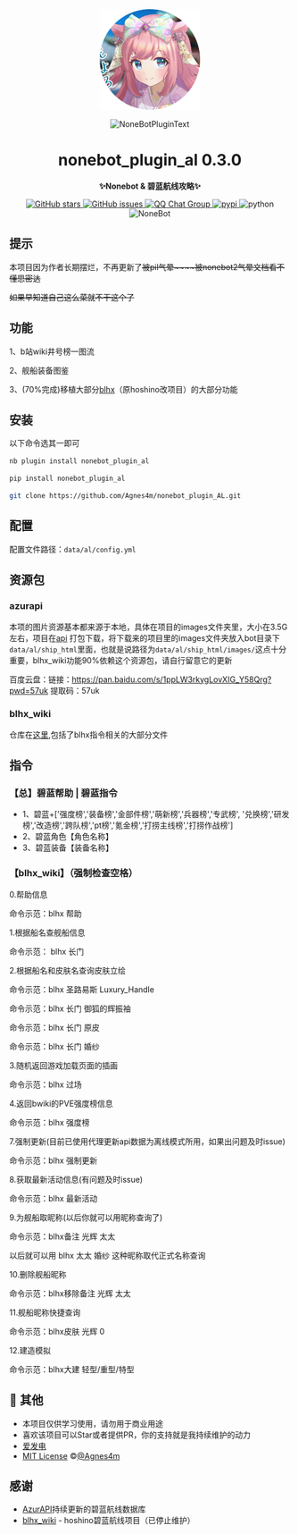<!-- markdownlint-disable MD026 MD031 MD033 MD036 MD041 MD046 -->
<div align="center">

<img src="https://raw.githubusercontent.com/Agnes4m/nonebot_plugin_l4d2_server/main/image/logo.png" width="180" height="180"  alt="AgnesDigitalLogo">
                <br>
<p><img src="https://s2.loli.net/2022/06/16/xsVUGRrkbn1ljTD.png" width="240" alt="NoneBotPluginText"></p>
</div>

<div align="center">

# nonebot_plugin_al 0.3.0

__✨Nonebot & 碧蓝航线攻略✨__

<a href="https://github.com/Agnes4m/nonebot_plugin_AL/stargazers">
<img alt="GitHub stars" src="https://img.shields.io/github/stars/Agnes4m/nonebot_plugin_AL" alt="stars">
</a>

<a href="https://github.com/Agnes4m/nonebot_plugin_AL/issues">
<img alt="GitHub issues" src="https://img.shields.io/github/issues/Agnes4m/nonebot_plugin_AL" alt="issues">
</a>

<a href="https://jq.qq.com/?_wv=1027&k=HdjoCcAe">
        <img src="https://img.shields.io/badge/QQ%E7%BE%A4-399365126-orange?style=flat-square" alt="QQ Chat Group">
</a>

<a href="https://pypi.python.org/pypi/nonebot_plugin_AL">
        <img src="https://img.shields.io/pypi/v/nonebot_plugin_AL.svg" alt="pypi">

</a>

<img src="https://img.shields.io/badge/python-3.9+-blue.svg" alt="python">
    <img src="https://img.shields.io/badge/nonebot-2.0.0-red.svg" alt="NoneBot">

</div>

## __提示__

本项目因为作者长期摆烂，不再更新了~~被pil气晕~~~~被nonebot2气晕文档看不懂思密达~~

~~如果早知道自己这么菜就不干这个了~~

## 功能

1、b站wiki井号榜一图流

2、舰船装备图鉴

3、(70%完成)移植大部分[blhx](https://github.com/Gaylone/blhx_wiki)（原hoshino改项目）的大部分功能


## 安装

以下命令选其一即可

```sh
nb plugin install nonebot_plugin_al
```
```sh
pip install nonebot_plugin_al
```
```sh
git clone https://github.com/Agnes4m/nonebot_plugin_AL.git
```

## 配置

配置文件路径：`data/al/config.yml`

## 资源包

### azurapi

本项的图片资源基本都来源于本地，具体在项目的images文件夹里，大小在3.5G左右，项目在[api](https://github.com/AzurAPI/azurapi-js-setup) 打包下载，将下载来的项目里的images文件夹放入bot目录下`data/al/ship_html`里面，也就是说路径为`data/al/ship_html/images/`这点十分重要，blhx_wiki功能90%依赖这个资源包，请自行留意它的更新

<!-- 除了图片文件，还有一些其它的，比如原作者仓库的 一些(划掉) 好多东西 -->

百度云盘：链接：https://pan.baidu.com/s/1ppLW3rkygLovXIG_Y58Qrg?pwd=57uk 
提取码：57uk

### blhx_wiki

仓库在[这里](https://github.com/Gaylone/blhx_wiki),包括了blhx指令相关的大部分文件

## 指令

### 【总】碧蓝帮助 | 碧蓝指令

- 1、碧蓝+['强度榜','装备榜','金部件榜','萌新榜','兵器榜','专武榜',
        '兑换榜','研发榜','改造榜','跨队榜','pt榜','氪金榜','打捞主线榜','打捞作战榜']
- 2、碧蓝角色【角色名称】
- 3、碧蓝装备【装备名称】

### 【blhx_wiki】（强制检查空格）

0.帮助信息

命令示范：blhx 帮助

1.根据船名查舰船信息

命令示范： blhx 长门

2.根据船名和皮肤名查询皮肤立绘

命令示范：blhx 圣路易斯 Luxury_Handle

命令示范：blhx 长门 御狐的辉振袖

命令示范：blhx 长门 原皮

命令示范：blhx 长门 婚纱

3.随机返回游戏加载页面的插画

命令示范：blhx 过场

4.返回bwiki的PVE强度榜信息

命令示范：blhx 强度榜

7.强制更新(目前已使用代理更新api数据为离线模式所用，如果出问题及时issue)

命令示范：blhx 强制更新

8.获取最新活动信息(有问题及时issue)

命令示范：blhx 最新活动

9.为舰船取昵称(以后你就可以用昵称查询了)

命令示范：blhx备注 光辉 太太

以后就可以用 blhx 太太 婚纱 这种昵称取代正式名称查询

10.删除舰船昵称

命令示范：blhx移除备注 光辉 太太

11.舰船昵称快捷查询

命令示范：blhx皮肤 光辉 0

12.建造模拟

命令示范：blhx大建 轻型/重型/特型

## 🙈 其他

- 本项目仅供学习使用，请勿用于商业用途
- 喜欢该项目可以Star或者提供PR，你的支持就是我持续维护的动力
- [爱发电](https://afdian.net/a/agnes_digital)
- [MIT License](https://github.com/Agnes4m/nonebot_plugin_AL/blob/main/LICENSE) ©[@Agnes4m](https://github.com/Agnes4m)

## 感谢

- [AzurAPI](https://github.com/AzurAPI/azurapi-js-setup)持续更新的碧蓝航线数据库
- [blhx_wiki](https://github.com/Gaylone/blhx_wiki) - hoshino碧蓝航线项目（已停止维护）
